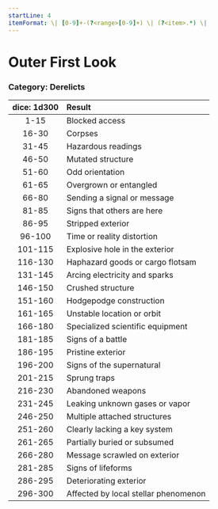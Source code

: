 ```yaml
---
startLine: 4
itemFormat: \| [0-9]+-(?<range>[0-9]+) \| (?<item>.*) \|
---
```

# Outer First Look
### Category: Derelicts

| dice: 1d300 | Result |
|:----:|:-------|
| 1-15 | Blocked access |
| 16-30 | Corpses |
| 31-45 | Hazardous readings |
| 46-50 | Mutated structure |
| 51-60 | Odd orientation |
| 61-65 | Overgrown or entangled |
| 66-80 | Sending a signal or message |
| 81-85 | Signs that others are here |
| 86-95 | Stripped exterior |
| 96-100 | Time or reality distortion |
| 101-115 | Explosive hole in the exterior |
| 116-130 | Haphazard goods or cargo flotsam |
| 131-145 | Arcing electricity and sparks |
| 146-150 | Crushed structure |
| 151-160 | Hodgepodge construction |
| 161-165 | Unstable location or orbit |
| 166-180 | Specialized scientific equipment |
| 181-185 | Signs of a battle |
| 186-195 | Pristine exterior |
| 196-200 | Signs of the supernatural |
| 201-215 | Sprung traps |
| 216-230 | Abandoned weapons |
| 231-245 | Leaking unknown gases or vapor |
| 246-250 | Multiple attached structures |
| 251-260 | Clearly lacking a key system |
| 261-265 | Partially buried or subsumed |
| 266-280 | Message scrawled on exterior |
| 281-285 | Signs of lifeforms |
| 286-295 | Deteriorating exterior |
| 296-300 | Affected by local stellar phenomenon |